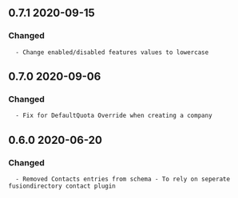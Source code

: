 ## 0.7.1 2020-09-15 <dave at tiredofit dot ca>

   ### Changed
      - Change enabled/disabled features values to lowercase


## 0.7.0 2020-09-06 <dave at tiredofit dot ca>

   ### Changed
      - Fix for DefaultQuota Override when creating a company


## 0.6.0 2020-06-20 <dave at tiredofit dot ca>

   ### Changed
      - Removed Contacts entries from schema - To rely on seperate fusiondirectory contact plugin



